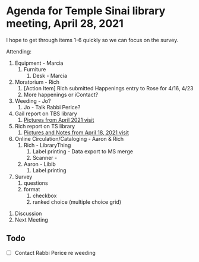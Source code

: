 # Agenda for Temple Sinai library meeting, April 28, 2021

I hope to get through items 1-6 quickly so we can focus on the survey.


Attending:

1. Equipment - Marcia
    1. Furniture
        1. Desk - Marcia
    <!-- - - - - - - - - - - - - - - - - - - - - - -->
    <!-- 1. computers                              -->
    <!-- 1. barcode scanners (are they necessary?) -->
    <!-- 1. image scanners                         -->
    <!-- 1. consortia for scanning Judaica?        -->
    <!-- - - - - - - - - - - - - - - - - - - - - - -->
1. Moratorium - Rich
    1. [Action Item] Rich submitted Happenings entry to Rose for 4/16, 4/23
    1. More happenings or iContact?
1. Weeding - Jo?
    1. Jo - Talk Rabbi Perice?
1. Gail report on TBS library
    1. [Pictures from April 2021 visit](gail-tbs-pictures-2021-04.md)
1. Rich report on TS library
    1. [Pictures and Notes from April 18, 2021 visit](rich-ts-pictures-2021-04-18.md)
1. Online Circulation/Cataloging - Aaron & Rich
    1. Rich - LibraryThing
        1. Label printing - Data export to MS merge
        1. Scanner - 
    1. Aaron - Libib
        1. Label printing 
1. Survey
    1. questions
    1. format
        1. checkbox
        1. ranked choice (multiple choice grid)
<!-- - - - - - -->
<!-- 1. Grants -->
<!-- - - - - - -->
1. Discussion
1. Next Meeting

## Todo

- [ ] Contact Rabbi Perice re weeding
